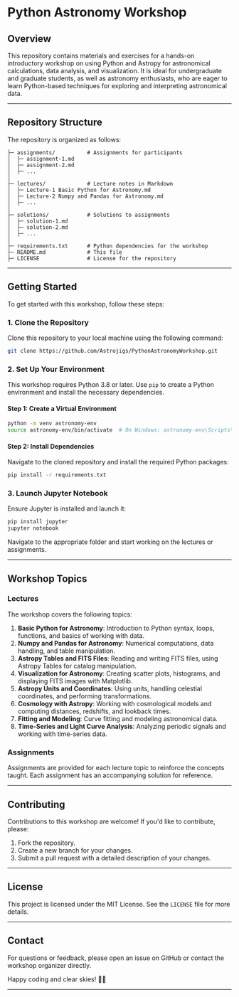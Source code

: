 # Python Astronomy Workshop

## Overview

This repository contains materials and exercises for a hands-on introductory workshop on using Python and Astropy for astronomical calculations, data analysis, and visualization. It is ideal for undergraduate and graduate students, as well as astronomy enthusiasts, who are eager to learn Python-based techniques for exploring and interpreting astronomical data.

---

## Repository Structure

The repository is organized as follows:

```
├─ assignments/          # Assignments for participants
│  ├─ assignment-1.md
│  ├─ assignment-2.md
│  ├─ ...
│
├─ lectures/             # Lecture notes in Markdown
│  ├─ Lecture-1 Basic Python for Astronomy.md
│  ├─ Lecture-2 Numpy and Pandas for Astronomy.md
│  ├─ ...
│
├─ solutions/            # Solutions to assignments
│  ├─ solution-1.md
│  ├─ solution-2.md
│  ├─ ...
│
├─ requirements.txt      # Python dependencies for the workshop
├─ README.md             # This file
├─ LICENSE               # License for the repository
```

---

## Getting Started

To get started with this workshop, follow these steps:

### 1. Clone the Repository
Clone this repository to your local machine using the following command:
```bash
git clone https://github.com/Astrojigs/PythonAstronomyWorkshop.git
```

### 2. Set Up Your Environment
This workshop requires Python 3.8 or later. Use `pip` to create a Python environment and install the necessary dependencies.

#### Step 1: Create a Virtual Environment
```bash
python -m venv astronomy-env
source astronomy-env/bin/activate  # On Windows: astronomy-env\Scripts\activate
```

#### Step 2: Install Dependencies
Navigate to the cloned repository and install the required Python packages:
```bash
pip install -r requirements.txt
```

### 3. Launch Jupyter Notebook
Ensure Jupyter is installed and launch it:
```bash
pip install jupyter
jupyter notebook
```
Navigate to the appropriate folder and start working on the lectures or assignments.

---

## Workshop Topics

### Lectures
The workshop covers the following topics:
1. **Basic Python for Astronomy**: Introduction to Python syntax, loops, functions, and basics of working with data.
2. **Numpy and Pandas for Astronomy**: Numerical computations, data handling, and table manipulation.
3. **Astropy Tables and FITS Files**: Reading and writing FITS files, using Astropy Tables for catalog manipulation.
4. **Visualization for Astronomy**: Creating scatter plots, histograms, and displaying FITS images with Matplotlib.
5. **Astropy Units and Coordinates**: Using units, handling celestial coordinates, and performing transformations.
6. **Cosmology with Astropy**: Working with cosmological models and computing distances, redshifts, and lookback times.
7. **Fitting and Modeling**: Curve fitting and modeling astronomical data.
8. **Time-Series and Light Curve Analysis**: Analyzing periodic signals and working with time-series data.

### Assignments
Assignments are provided for each lecture topic to reinforce the concepts taught. Each assignment has an accompanying solution for reference.

---

## Contributing

Contributions to this workshop are welcome! If you'd like to contribute, please:
1. Fork the repository.
2. Create a new branch for your changes.
3. Submit a pull request with a detailed description of your changes.

---

## License

This project is licensed under the MIT License. See the `LICENSE` file for more details.

---

## Contact

For questions or feedback, please open an issue on GitHub or contact the workshop organizer directly.

Happy coding and clear skies! 🚀✨

---

